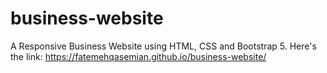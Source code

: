 # business-website
A Responsive Business Website using HTML, CSS and Bootstrap 5.
Here's the link: https://fatemehqasemian.github.io/business-website/
